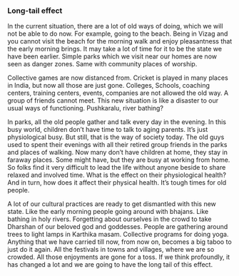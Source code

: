 ### Long-tail effect

In the current situation, there are a lot of old ways of doing, which we will not be able to do now. For example, going to the beach. Being in Vizag and you cannot visit the beach for the morning walk and enjoy pleasantness that the early morning brings. It may take a lot of time for it to be the state we have been earlier. Simple parks which we visit near our homes are now seen as danger zones. Same with community places of worship.   
  
Collective games are now distanced from. Cricket is played in many places in India, but now all those are just gone. Colleges, Schools, coaching centers, training centers, events, companies are not allowed the old way. A group of friends cannot meet. This new situation is like a disaster to our usual ways of functioning. Pushkaralu, river bathing?   
  
In parks, all the old people gather and talk every day in the evening. In this busy world, children don’t have time to talk to aging parents. It’s just physiological busy. But still, that is the way of society today. The old guys used to spent their evenings with all their retired group friends in the parks and places of walking. Now many don’t have children at home, they stay in faraway places. Some might have, but they are busy at working from home. So folks find it very difficult to lead the life without anyone beside to share relaxed and involved time. What is the effect on their physiological health? And in turn, how does it affect their physical health. It’s tough times for old people.  
  
A lot of our cultural practices are ready to get dismantled with this new state. Like the early morning people going around with bhajans. Like bathing in holy rivers. Forgetting about ourselves in the crowd to take Dharshan of our beloved god and goddesses. People are gathering around trees to light lamps in Karthika masam. Collective programs for doing yoga. Anything that we have carried till now, from now on, becomes a big taboo to just do it again. All the festivals in towns and villages, where we are so crowded. All those enjoyments are gone for a toss. If we think profoundly, it has changed a lot and we are going to have the long tail of this effect.   
  
 